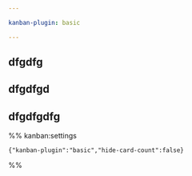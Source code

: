 ```yaml
---

kanban-plugin: basic

---
```


## dfgdfg



## dfgdfgd



## dfgdfgdfg





%% kanban:settings
```
{"kanban-plugin":"basic","hide-card-count":false}
```
%%
